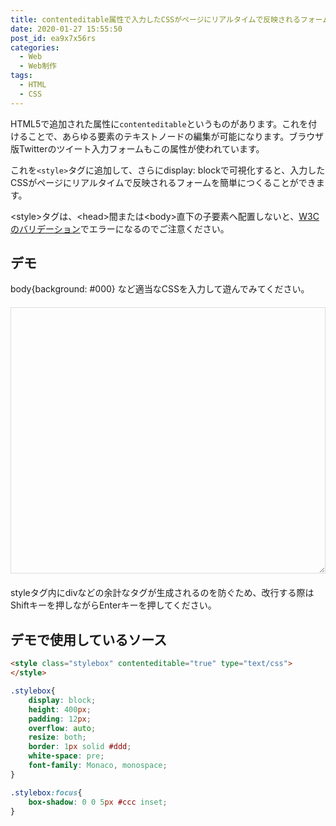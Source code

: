 ```yaml
---
title: contenteditable属性で入力したCSSがページにリアルタイムで反映されるフォームをつくる
date: 2020-01-27 15:55:50
post_id: ea9x7x56rs
categories:
  - Web
  - Web制作
tags:
  - HTML
  - CSS
---
```

<style>.stylebox{display: block;margin: 20px 0;height:400px;overflow:auto;padding: 12px;border:1px solid #ddd;resize:both;white-space: pre;font-family: Monaco, monospace;}.stylebox:focus{box-shadow:0 0 5px #ccc inset;}</style>

HTML5で追加された属性に`contenteditable`というものがあります。これを付けることで、あらゆる要素のテキストノードの編集が可能になります。ブラウザ版Twitterのツイート入力フォームもこの属性が使われています。

これを`<style>`タグに追加して、さらにdisplay: blockで可視化すると、入力したCSSがページにリアルタイムで反映されるフォームを簡単につくることができます。

<div class="alert caution">
&lt;style&gt;タグは、&lt;head&gt;間または&lt;body&gt;直下の子要素へ配置しないと、<a href="https://validator.w3.org/">W3Cのバリデーション</a>でエラーになるのでご注意ください。
</div>

## デモ

body{background: #000} など適当なCSSを入力して遊んでみてください。

<style class="stylebox" contenteditable="true" type="text/css"></style>

styleタグ内にdivなどの余計なタグが生成されるのを防ぐため、改行する際はShiftキーを押しながらEnterキーを押してください。



## デモで使用しているソース

```html
<style class="stylebox" contenteditable="true" type="text/css">
</style>
```
```css
.stylebox{
    display: block;
    height: 400px;
    padding: 12px;
    overflow: auto;
    resize: both;
    border: 1px solid #ddd;
    white-space: pre;
    font-family: Monaco, monospace;
}

.stylebox:focus{
    box-shadow: 0 0 5px #ccc inset;
}
```
